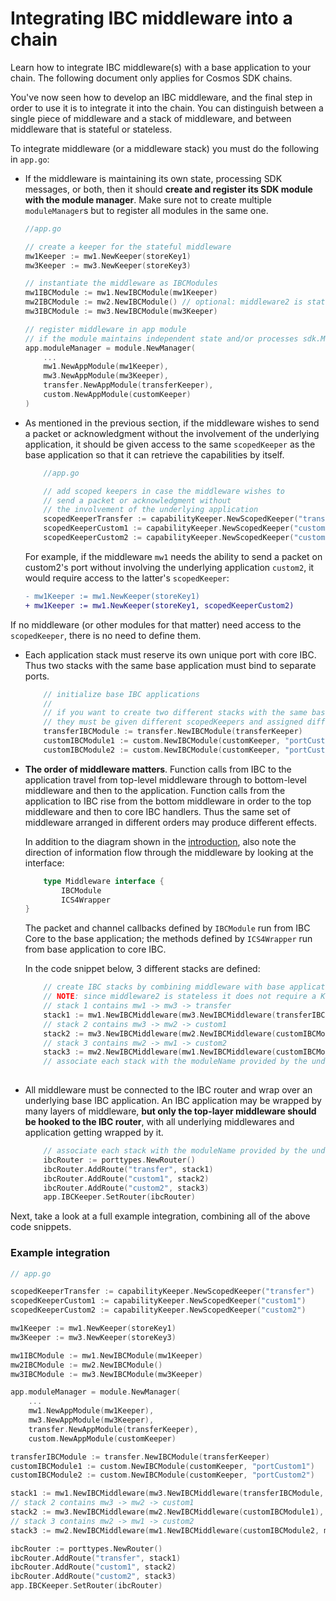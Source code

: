 # Integrating IBC middleware into a chain

<HighlightBox type="learning">

Learn how to integrate IBC middleware(s) with a base application to your chain. The following document only applies for Cosmos SDK chains.

</HighlightBox>

You've now seen how to develop an IBC middleware, and the final step in order to use it is to integrate it into the chain. You can distinguish between a single piece of middleware and a stack of middleware, and between middleware that is stateful or stateless.

To integrate middleware (or a middleware stack) you must do the following in `app.go`:

- If the middleware is maintaining its own state, processing SDK messages, or both, then it should **create and register its SDK module with the module manager**. Make sure not to create multiple `moduleManager`s but to register all modules in the same one.

    <ExpansionPanel title="Example code">

  ```go
  //app.go

  // create a keeper for the stateful middleware
  mw1Keeper := mw1.NewKeeper(storeKey1)
  mw3Keeper := mw3.NewKeeper(storeKey3)

  // instantiate the middleware as IBCModules
  mw1IBCModule := mw1.NewIBCModule(mw1Keeper)
  mw2IBCModule := mw2.NewIBCModule() // optional: middleware2 is stateless middleware
  mw3IBCModule := mw3.NewIBCModule(mw3Keeper)

  // register middleware in app module
  // if the module maintains independent state and/or processes sdk.Msgs
  app.moduleManager = module.NewManager(
      ...
      mw1.NewAppModule(mw1Keeper),
      mw3.NewAppModule(mw3Keeper),
      transfer.NewAppModule(transferKeeper),
      custom.NewAppModule(customKeeper)
  )

  ```

    </ExpansionPanel>

- As mentioned in the previous section, if the middleware wishes to send a packet or acknowledgment without the involvement of the underlying application, it should be given access to the same `scopedKeeper` as the base application so that it can retrieve the capabilities by itself.

    <ExpansionPanel title="Example code">

  ```go
      //app.go

      // add scoped keepers in case the middleware wishes to
      // send a packet or acknowledgment without
      // the involvement of the underlying application
      scopedKeeperTransfer := capabilityKeeper.NewScopedKeeper("transfer")
      scopedKeeperCustom1 := capabilityKeeper.NewScopedKeeper("custom1")
      scopedKeeperCustom2 := capabilityKeeper.NewScopedKeeper("custom2")


  ```

    </ExpansionPanel>

  For example, if the middleware `mw1` needs the ability to send a packet on custom2's port without involving the underlying application `custom2`, it would require access to the latter's `scopedKeeper`:

  ```diff
  - mw1Keeper := mw1.NewKeeper(storeKey1)
  + mw1Keeper := mw1.NewKeeper(storeKey1, scopedKeeperCustom2)
  ```

<HighlightBox type="note">

If no middleware (or other modules for that matter) need access to the `scopedKeeper`, there is no need to define them.

</HighlightBox>

- Each application stack must reserve its own unique port with core IBC. Thus two stacks with the same base application must bind to separate ports.

    <ExpansionPanel title="Example code">

  ```go
      // initialize base IBC applications
      //
      // if you want to create two different stacks with the same base application,
      // they must be given different scopedKeepers and assigned different ports
      transferIBCModule := transfer.NewIBCModule(transferKeeper)
      customIBCModule1 := custom.NewIBCModule(customKeeper, "portCustom1")
      customIBCModule2 := custom.NewIBCModule(customKeeper, "portCustom2")

  ```

    </ExpansionPanel>

- **The order of middleware matters**. Function calls from IBC to the application travel from top-level middleware through to bottom-level middleware and then to the application. Function calls from the application to IBC rise from the bottom middleware in order to the top middleware and then to core IBC handlers. Thus the same set of middleware arranged in different orders may produce different effects.

  <HighlightBox type="tip">

  In addition to the diagram shown in the [introduction](./ibcmw-intro.md), also note the direction of information flow through the middleware by looking at the interface:

  ```go
      type Middleware interface {
          IBCModule
          ICS4Wrapper
  }
  ```

  The packet and channel callbacks defined by `IBCModule` run from IBC Core to the base application; the methods defined by `ICS4Wrapper` run from base application to core IBC.

  </HighlightBox>

  In the code snippet below, 3 different stacks are defined:

    <ExpansionPanel title="Example code">
    
    ```go
        // create IBC stacks by combining middleware with base application
        // NOTE: since middleware2 is stateless it does not require a Keeper
        // stack 1 contains mw1 -> mw3 -> transfer
        stack1 := mw1.NewIBCMiddleware(mw3.NewIBCMiddleware(transferIBCModule, mw3Keeper), mw1Keeper)
        // stack 2 contains mw3 -> mw2 -> custom1
        stack2 := mw3.NewIBCMiddleware(mw2.NewIBCMiddleware(customIBCModule1), mw3Keeper)
        // stack 3 contains mw2 -> mw1 -> custom2
        stack3 := mw2.NewIBCMiddleware(mw1.NewIBCMiddleware(customIBCModule2, mw1Keeper))
        // associate each stack with the moduleName provided by the underlying scopedKeeper
        
    ```
    </ExpansionPanel>

- All middleware must be connected to the IBC router and wrap over an underlying base IBC application. An IBC application may be wrapped by many layers of middleware, **but only the top-layer middleware should be hooked to the IBC router**, with all underlying middlewares and application getting wrapped by it.

    <ExpansionPanel title="Example code">

  ```go
      // associate each stack with the moduleName provided by the underlying scopedKeeper
      ibcRouter := porttypes.NewRouter()
      ibcRouter.AddRoute("transfer", stack1)
      ibcRouter.AddRoute("custom1", stack2)
      ibcRouter.AddRoute("custom2", stack3)
      app.IBCKeeper.SetRouter(ibcRouter)
  ```

    </ExpansionPanel>

Next, take a look at a full example integration, combining all of the above code snippets.

### Example integration

```go
// app.go

scopedKeeperTransfer := capabilityKeeper.NewScopedKeeper("transfer")
scopedKeeperCustom1 := capabilityKeeper.NewScopedKeeper("custom1")
scopedKeeperCustom2 := capabilityKeeper.NewScopedKeeper("custom2")

mw1Keeper := mw1.NewKeeper(storeKey1)
mw3Keeper := mw3.NewKeeper(storeKey3)

mw1IBCModule := mw1.NewIBCModule(mw1Keeper)
mw2IBCModule := mw2.NewIBCModule()
mw3IBCModule := mw3.NewIBCModule(mw3Keeper)

app.moduleManager = module.NewManager(
    ...
    mw1.NewAppModule(mw1Keeper),
    mw3.NewAppModule(mw3Keeper),
    transfer.NewAppModule(transferKeeper),
    custom.NewAppModule(customKeeper)

transferIBCModule := transfer.NewIBCModule(transferKeeper)
customIBCModule1 := custom.NewIBCModule(customKeeper, "portCustom1")
customIBCModule2 := custom.NewIBCModule(customKeeper, "portCustom2")

stack1 := mw1.NewIBCMiddleware(mw3.NewIBCMiddleware(transferIBCModule, mw3Keeper), mw1Keeper)
// stack 2 contains mw3 -> mw2 -> custom1
stack2 := mw3.NewIBCMiddleware(mw2.NewIBCMiddleware(customIBCModule1), mw3Keeper)
// stack 3 contains mw2 -> mw1 -> custom2
stack3 := mw2.NewIBCMiddleware(mw1.NewIBCMiddleware(customIBCModule2, mw1Keeper))

ibcRouter := porttypes.NewRouter()
ibcRouter.AddRoute("transfer", stack1)
ibcRouter.AddRoute("custom1", stack2)
ibcRouter.AddRoute("custom2", stack3)
app.IBCKeeper.SetRouter(ibcRouter)
```
